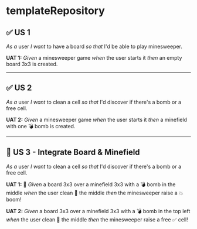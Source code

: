 # templateRepository


## ✅ US 1
*As a* user 
*I want* to have a board 
*so that* I'd be able to play minesweeper.

**UAT 1:**
_Given_ a minesweeper game
_when_ the user starts it
_then_ an empty board 3x3 is created.


---
## ✅ US 2 
*As a* user 
*I want* to clean a cell
*so that* I'd discover if there's a bomb or a free cell.

**UAT 2:**
_Given_ a minesweeper game
_when_ the user starts it
_then_ a minefield with one 💣 bomb is created.

---
## 🚧 US 3 - Integrate Board & Minefield
*As a* user 
*I want* to clean a cell
*so that* I'd discover if there's a bomb or a free cell.

**UAT 1:** 🚧
_Given_ a board 3x3 over a minefield 3x3 with a 💣 bomb in the middle
_when_ the user clean 🧹 the middle
_then_ the minesweeper raise a 💥 boom!

**UAT 2:**
_Given_ a board 3x3 over a minefield 3x3 with a 💣 bomb in the top left
_when_ the user clean 🧹 the middle
_then_ the minesweeper raise a free ✅ cell!

